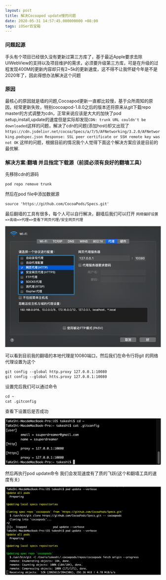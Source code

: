 ```yaml
---
layout: post
title: 解决Cocoapod update慢的问题
date: 2020-05-31 14:57:45.000000000 +08:00
tags: iOSer百宝箱
---
```

### 问题起源

手头有个项目已经很久没有更新过第三方库了，基于最近Apple要求去除UIWebView的支持以及项目维护的需求，必须要升级第三方库，可是在升级的过程发现400M的更新内容却只有2~5k的更新速度，这不得不让我怀疑今年是不是2020年了，因此得想办法解决这个问题

### 原因

最核心的原因就是墙的问题,Cocoapod更新一直都比较慢，基于众所周知的原因，经常更新失败，特别cocoapod-1.8.0之后的版本还将原来从git下载repo master的方式调整为cdn，正常来说应该是大大的加快了pod setup,install,update的速度但是实际却发现`CDN: trunk URL couldn't be downloaded`这样的问题，解决了cdn的问题(添加host)却又出现了`https://cdn.jsdelivr.net/cocoa/Specs/a/7/5/AFNetworking/3.2.0/AFNetworking.podspec.json Response: SSL peer certificate or SSH remote key was not OK` 这样的问题，根据目前的情况我个人觉得下面这个解决方案应该是目前的最优解.

### 解决方案:翻墙 并且指定下载源（前提必须有良好的翻墙工具）

先移除cdn的源码

```shell
pod repo remove trunk
```

然后在pod file中添加数据源

```shell
source 'https://github.com/CocoaPods/Specs.git'
```

最后翻墙的工具有很多，每个人可以自行解决，翻墙后我们可以打开 `网络偏好设置=>高级=>代理=>查看下网页代理/安全网页代理`

![](/assets/images/2020/20200531_3.png)

可以看到目前我的翻墙的本地代理是10080端口，然后我们在命令行将git 的网络代理设置为这个

```shell
git config --global http.proxy 127.0.0.1:10080
git config --global htts.proxy 127.0.0.1:10080
```

设置完后我们可以通过命令

```shell
cd ~
cat .gitconfig
```

查看下设置后是否成功

![20200531_1](/assets/images/2020/20200531_1.png)

然后再执行pod update命令 我们会发现速度有了质的飞跃(这个和翻墙工具的速度有关)

![20200531_2](/assets/images/2020/20200531_2.jpeg)



